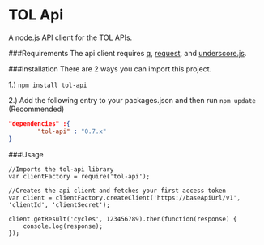 # TOL Api
A node.js API client for the TOL APIs.

###Requirements
The api client requires [q](https://github.com/kriskowal/q), [request](https://github.com/request/request), and [underscore.js](http://underscorejs.org/).

###Installation
There are 2 ways you can import this project.

1.) ```npm install tol-api```


2.) Add the following entry to your packages.json and then run ```npm update``` (Recommended)

```json
"dependencies" :{
        "tol-api" : "0.7.x"
}
```

###Usage
```nodejs
//Imports the tol-api library
var clientFactory = require('tol-api');

//Creates the api client and fetches your first access token
var client = clientFactory.createClient('https://baseApiUrl/v1', 'clientId', 'clientSecret');

client.getResult('cycles', 123456789).then(function(response) {
    console.log(response);
});
```
